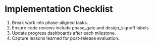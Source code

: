 # Implementation Checklist

1. Break work into phase-aligned tasks.
2. Ensure code reviews include phase_gate and design_signoff labels.
3. Update progress dashboards after each milestone.
4. Capture lessons learned for post-release evaluation.
